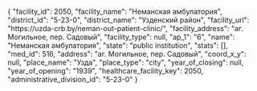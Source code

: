 {
    "facility_id": 2050,
    "facility_name": "Неманская амбулатория",
    "district_id": "5-23-0",
    "district_name": "Узденский район",
    "facility_url": "https:\/\/uzda-crb.by\/neman-out-patient-clinic\/",
    "facility_address": "аг. Могильное, пер. Садовый",
    "facility_type": null,
    "ap_1": "6",
    "name": "Неманская амбулатория",
    "state": "public institution",
    "stats": [],
    "med_id": 516,
    "address": "аг. Могильное, пер. Садовый",
    "coord_x_y": null,
    "place_name": "Узда",
    "place_type": "city",
    "year_of_closing": null,
    "year_of_opening": "1939",
    "healthcare_facility_key": 2050,
    "administrative_division_id": "5-23-0"
}